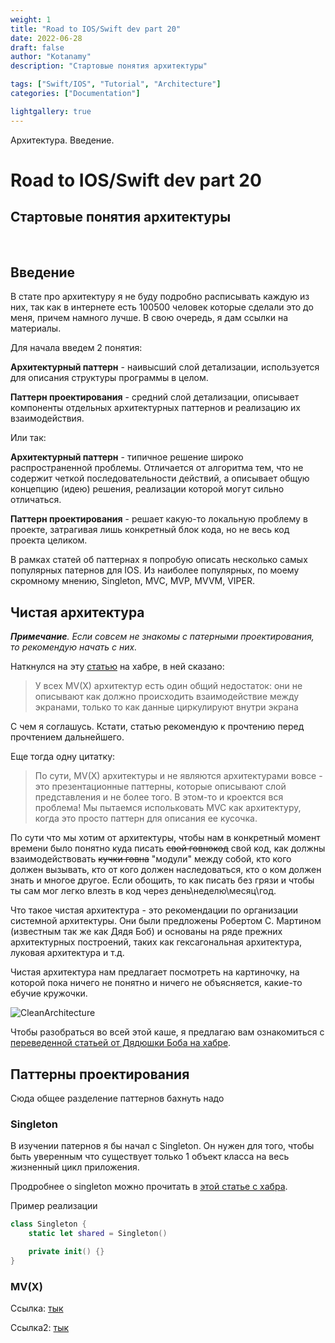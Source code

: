 ```yaml
---
weight: 1
title: "Road to IOS/Swift dev part 20"
date: 2022-06-28
draft: false
author: "Kotanamy"
description: "Стартовые понятия архитектуры"

tags: ["Swift/IOS", "Tutorial", "Architecture"]
categories: ["Documentation"]

lightgallery: true
---
```


Архитектура. Введение.

<!--more-->

# Road to IOS/Swift dev part 20
## **Стартовые понятия архитектуры**

<br>

## Введение

В стате про архитектуру я не буду подробно расписывать каждую из них, так как в интернете есть 100500 человек которые сделали это до меня, причем намного лучше. В свою очередь, я дам ссылки на материалы.

Для начала введем 2 понятия:

**Архитектурный паттерн** - наивысший слой детализации, используется для описания структуры программы в целом.


**Паттерн проектирования** - средний слой детализации, описывает компоненты отдельных архитектурных паттернов и реализацию их взаимодействия.

Или так:

**Архитектурный паттерн** - типичное решение широко распространенной проблемы. Отличается от алгоритма тем, что не содержит четкой последовательности действий, а описывает общую концепцию (идею) решения, реализации которой могут сильно отличаться.

**Паттерн проектирования** - решает какую-то локальную проблему в проекте, затрагивая лишь конкретный блок кода, но не весь код проекта целиком.

В рамках статей об паттернах я попробую описать несколько самых популярных патернов для IOS. Из наиболее популярных, по моему скромному мнению, Singleton, MVC, MVP, MVVM, VIPER.

## Чистая архитектура

_**Примечание**. Если совсем не знакомы с патерными проектирования, то рекомендую начать с них._

Наткнулся на эту [статью](habr.com/ru/company/croc/blog/560674/?ysclid=l4xu4nhapd46329134) на хабре, в ней сказано:
> У всех MV(X) архитектур есть один общий недостаток: они не описывают как должно происходить взаимодействие между экранами, только то как данные циркулируют внутри экрана

С чем я соглашусь. Кстати, статью рекомендую к прочтению перед прочтением дальнейшего.

Еще тогда одну цитатку:
> По сути, MV(X) архитектуры и не являются архитектурами вовсе - это презентационные паттерны, которые описывают слой представления и не более того. В этом-то и кроектся вся проблема! Мы пытаемся испольковать MVC как архитектуру, когда это просто паттерн для описания ее кусочка.

По сути что мы хотим от архитектуры, чтобы нам в конкретный момент времени было понятно куда писать ~~свой говнокод~~ свой код, как должны взаимодействовать ~~кучки говна~~ "модули" между собой, кто кого должен вызывать, кто от кого должен наследоваться, кто о ком должен знать и многое другое. Если обощить, то как писать без грязи и чтобы ты сам мог легко влезть в код через день\неделю\месяц\год.

Что такое чистая архитектура - это рекомендации по организации системной архитектуры. Они были предложены Робертом С. Мартином (известным так же как Дядя Боб) и основаны на ряде прежних архитектурных построений, таких как гексагональная архитектура, луковая архитектура и т.д.

Чистая архитектура нам предлагает посмотреть на картиночку, на которой пока ничего не понятно и ничего не объясняется, какие-то ебучие кружочки.

![CleanArchitecture](https://habrastorage.org/r/w1560/files/23a/0de/4d9/23a0de4d93d747c89f1e216077c2d604.jpg "Чистая архитектура")

Чтобы разобраться во всей этой каше, я предлагаю вам ознакомиться с [переведенной статьей от Дядюшки Боба на хабре](habr.com/ru/post/269589/?ysclid=l4xxdnb9xy649286059).

## Паттерны проектирования

Сюда общее разделение паттернов бахнуть надо

### Singleton

В изучении патернов я бы начал с Singleton. Он нужен для того, чтобы быть уверенным что существует только 1 объект класса на весь жизненный цикл приложения.

Продробнее о singleton можно прочитать в [этой статье с хабра](_______________________).

Пример реализации

```Swift
class Singleton {
    static let shared = Singleton()

    private init() {}
}
```


### MV(X)

Ссылка: [тык](________________________)

Ссылка2: [тык](_______________________)